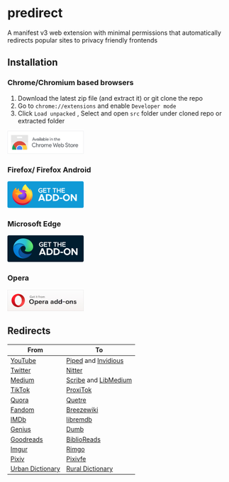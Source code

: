 # predirect

A manifest v3 web extension with minimal permissions that automatically redirects popular sites to privacy friendly frontends

## Installation

### Chrome/Chromium based browsers

1. Download the latest zip file (and extract it) or git clone the repo
2. Go to `chrome://extensions` and enable `Developer mode`
3. Click `Load unpacked` , Select and open `src` folder under cloned repo or extracted folder

<a href="https://chromewebstore.google.com/detail/predirect/aiillidfcgfckfhkpiakhkkpbkknagnp"><img src = "assets/chrome.png" alt="Available in the Chrome Web Store" width="172">
</a>

### Firefox/ Firefox Android

<a href="https://addons.mozilla.org/en-US/firefox/addon/predirector/"><img src = "assets/mozilla.svg" alt="Get the addon firefox" width="172">
</a>

### Microsoft Edge
<a href="https://microsoftedge.microsoft.com/addons/detail/predirect/meehajiemfkahmhbemddchfhafmjcnij"><img src = "assets/edge.svg" alt="Get the addon Microsoft Edge" width="172">
</a>

### Opera
<a href="https://addons.opera.com/en/extensions/details/predirect/"><img src = "assets/opera.jpg" alt="Get it from Opera add-ons" width="172">
</a>

## Redirects

| From                                                 | To                                                                                                          |
| ---------------------------------------------------- | ----------------------------------------------------------------------------------------------------------- |
| [YouTube](https://youtube.com)                       | [Piped](https://github.com/TeamPiped/Piped) and [Invidious](https://github.com/iv-org/invidious)            |
| [Twitter](https://twitter.com)                       | [Nitter](https://github.com/zedeus/nitter)                                                                  |
| [Medium](https://medium.com)                         | [Scribe](https://sr.ht/~edwardloveall/Scribe/) and [LibMedium](https://github.com/realaravinth/libmedium)   |
| [TikTok](https://tiktok.com)                         | [ProxiTok](https://github.com/pablouser1/ProxiTok)                                                          |
| [Quora](https://quora.com)                           | [Quetre](https://github.com/zyachel/quetre)                                                                 |
| [Fandom](https://www.fandom.com/)                    | [Breezewiki](https://gitdab.com/cadence/breezewiki)                                                         |
| [IMDb](https://www.imdb.com//)                       | [libremdb](https://github.com/zyachel/libremdb)                                                             |
| [Genius](https://genius.com)                         | [Dumb](https://github.com/rramiachraf/dumb)                                                                 |     | [YoutTube Music](https://music.youtube.com//)        | [Beatbump](https://github.com/snuffyDev/Beatbump) and [Hyperpipe](https://codeberg.org/Hyperpipe/Hyperpipe) |
| [Goodreads](https://www.goodreads.com/)              | [BiblioReads](https://github.com/nesaku/BiblioReads)                                                        |
| [Imgur](https://imgur.com/)                          | [Rimgo](https://codeberg.org/rimgo/rimgo)                                                                   |
| [Pixiv](https://www.pixiv.net/)                      | [Pixivfe](https://codeberg.org/vnpower/pixivfe)                                                             |
| [Urban Dictionary](https://www.urbandictionary.com/) | [Rural Dictionary](https://codeberg.org/zortazert/rural-dictionary/)                                        |
